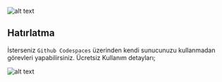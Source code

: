 ![alt text](https://i.hizliresim.com/ea13mj8.png)


## Hatırlatma
İsterseniz `Github Codespaces` üzerinden kendi sunucunuzu kullanmadan görevleri yapabilirsiniz. Ücretsiz Kullanım detayları;


![alt text](https://i.hizliresim.com/6uw6f92.png)



